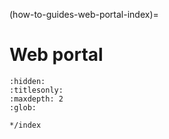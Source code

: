 (how-to-guides-web-portal-index)=
# Web portal

```{toctree}
:hidden:
:titlesonly:
:maxdepth: 2
:glob:

*/index
